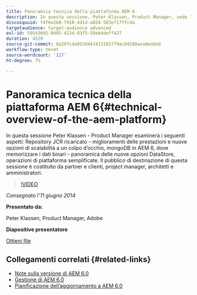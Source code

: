 ```yaml
---
title: Panoramica tecnica della piattaforma AEM 6
description: In questa sessione, Peter Klassen, Product Manager, vede l’archivio JCR ricaricato, miglioramenti delle prestazioni e nuove opzioni di scalabilità.
discoiquuid: f4f6e2b0-7910-4d1d-a024-583ef17ffcda
targetaudience: target-audience advanced
exl-id: 505430d5-0d85-423d-83f5-59eb4deff427
duration: 4329
source-git-commit: 9a297cda953d4414131657f9ac84580aea0eabeb
workflow-type: tm+mt
source-wordcount: '117'
ht-degree: 7%

---
```


# Panoramica tecnica della piattaforma AEM 6{#technical-overview-of-the-aem-platform}

In questa sessione Peter Klassen - Product Manager esaminerà i seguenti aspetti: Repository JCR ricaricato - miglioramenti delle prestazioni e nuove opzioni di scalabilità a un colpo d’occhio, mongoDB in AEM 6, dove memorizzare i dati binari - panoramica delle nuove opzioni DataStore, operazioni di piattaforma semplificate. Il pubblico di destinazione di questa sessione è costituito da partner e clienti, project manager, architetti e amministratori.

>[!VIDEO](https://video.tv.adobe.com/v/19517/?quality=9)

*Consegnato l’11 giugno 2014*

**Presentato da:**

Peter Klassen, Product Manager, Adobe

**Diapositive presentatore**

[Ottieni file](assets/aem6-platform-whatsnew.pdf)

## Collegamenti correlati {#related-links}

* [Note sulla versione di AEM 6.0](https://docs.adobe.com/content/docs/en/aem/6-0/release-notes.html)
* [Gestione di AEM 6.0](https://docs.adobe.com/docs/en/aem/6-0/manage.html)
* [Pianificazione dell’aggiornamento a AEM 6.0](https://docs.adobe.com/content/docs/en/aem/6-0/deploy/upgrade/planning.html)
